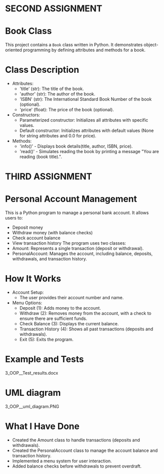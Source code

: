 # SECOND ASSIGNMENT 
# Book Class 
This project contains a `Book` class written in Python. It demonstrates object-oriented programming by defining attributes and methods for a book.
# Class Description  
 - Attributes:
   - 'title' (str): The title of the book.
   - 'author' (str): The author of the book.
   - 'ISBN' (str): The International Standard Book Number of the book (optional).
   - 'price' (float): The price of the book (optional).
 - Constructors:
   - Parameterized constructor: Initializes all attributes with specific values.
   - Default constructor: Initializes attributes with default values (None for string attributes and 0.0 for price).
 - Methods:  
   - 'info()' - Displays book details(title, author, ISBN, price).  
   - 'read()' - Simulates reading the book by printing a message "You are reading (book title).". 

# THIRD ASSIGNMENT
# Personal Account Management
This is a Python program to manage a personal bank account. It allows users to:
 - Deposit money
 - Withdraw money (with balance checks)
 - Check account balance
 - View transaction history
The program uses two classes:
 - Amount: Represents a single transaction (deposit or withdrawal).
 - PersonalAccount: Manages the account, including balance, deposits, withdrawals, and transaction history.
# How It Works
 - Account Setup:
   - The user provides their account number and name.
 - Menu Options:
   - Deposit (1): Adds money to the account.
   - Withdraw (2): Removes money from the account, with a check to ensure there are sufficient funds.
   - Check Balance (3): Displays the current balance.
   - Transaction History (4): Shows all past transactions (deposits and withdrawals).
   - Exit (5): Exits the program.
 # Example and Tests
3_OOP__Test_results.docx
# UML diagram
3_OOP__uml_diagram.PNG
# What I Have Done
 - Created the Amount class to handle transactions (deposits and withdrawals).
 - Created the PersonalAccount class to manage the account balance and transaction history.
 - Implemented a menu system for user interaction.
 - Added balance checks before withdrawals to prevent overdraft.
